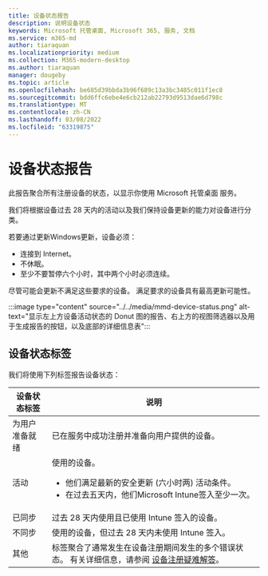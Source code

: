 ```yaml
---
title: 设备状态报告
description: 说明设备状态
keywords: Microsoft 托管桌面, Microsoft 365, 服务, 文档
ms.service: m365-md
author: tiaraquan
ms.localizationpriority: medium
ms.collection: M365-modern-desktop
ms.author: tiaraquan
manager: dougeby
ms.topic: article
ms.openlocfilehash: be685d39bbda3b96f689c13a3bc3485c011f1ec8
ms.sourcegitcommit: bdd6ffc6ebe4e6cb212ab22793d9513dae6d798c
ms.translationtype: MT
ms.contentlocale: zh-CN
ms.lasthandoff: 03/08/2022
ms.locfileid: "63319875"
---
```

# <a name="device-status-report"></a>设备状态报告

此报告聚合所有注册设备的状态，以显示你使用 Microsoft 托管桌面 服务。

我们将根据设备过去 28 天内的活动以及我们保持设备更新的能力对设备进行分类。

若要通过更新Windows更新，设备必须：

- 连接到 Internet。
- 不休眠。
- 至少不要暂停六个小时，其中两个小时必须连续。

尽管可能会更新不满足这些要求的设备。 满足要求的设备具有最高更新可能性。

:::image type="content" source="../../media/mmd-device-status.png" alt-text="显示左上方设备活动状态的 Donut 图的报告、右上方的视图筛选器以及用于生成报告的按钮，以及底部的详细信息表":::

## <a name="device-status-labels"></a>设备状态标签

我们将使用下列标签报告设备状态：

| 设备状态标签 | 说明 |
| ------ | ------ |
| 为用户准备就绪 | 已在服务中成功注册并准备向用户提供的设备。|
| 活动 | 使用的设备。 <ul><li>他们满足最新的安全更新 (六小时两) 活动条件。</li> <li>在过去五天内，他们Microsoft Intune签入至少一次。</li></ul> |
| 已同步 | 过去 28 天内使用且已使用 Intune 签入的设备。
| 不同步 | 使用的设备，但过去 28 天内未使用 Intune 签入。 |
| 其他 | 标签聚合了通常发生在设备注册期间发生的多个错误状态。 有关详细信息，请参阅 [设备注册疑难解答](../get-started/manual-registration.md#troubleshooting-device-registration)。 |
